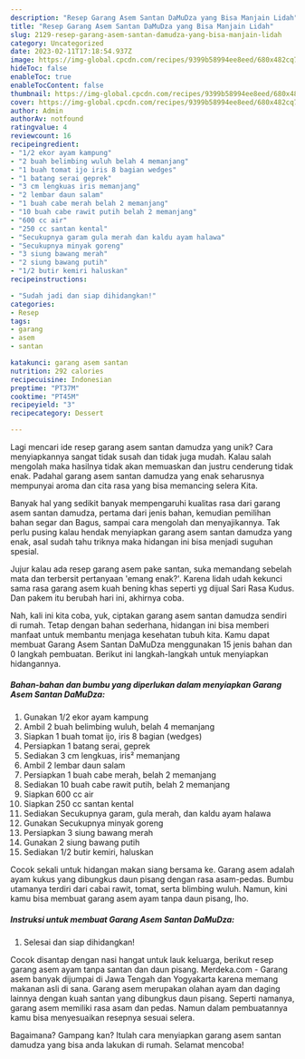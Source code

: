 ```yaml
---
description: "Resep Garang Asem Santan DaMuDza yang Bisa Manjain Lidah"
title: "Resep Garang Asem Santan DaMuDza yang Bisa Manjain Lidah"
slug: 2129-resep-garang-asem-santan-damudza-yang-bisa-manjain-lidah
category: Uncategorized
date: 2023-02-11T17:18:54.937Z
image: https://img-global.cpcdn.com/recipes/9399b58994ee8eed/680x482cq70/garang-asem-santan-damudza-foto-resep-utama.jpg
hideToc: false
enableToc: true
enableTocContent: false
thumbnail: https://img-global.cpcdn.com/recipes/9399b58994ee8eed/680x482cq70/garang-asem-santan-damudza-foto-resep-utama.jpg
cover: https://img-global.cpcdn.com/recipes/9399b58994ee8eed/680x482cq70/garang-asem-santan-damudza-foto-resep-utama.jpg
author: Admin
authorAv: notfound
ratingvalue: 4
reviewcount: 16
recipeingredient:
- "1/2 ekor ayam kampung"
- "2 buah belimbing wuluh belah 4 memanjang"
- "1 buah tomat ijo iris 8 bagian wedges"
- "1 batang serai geprek"
- "3 cm lengkuas iris memanjang"
- "2 lembar daun salam"
- "1 buah cabe merah belah 2 memanjang"
- "10 buah cabe rawit putih belah 2 memanjang"
- "600 cc air"
- "250 cc santan kental"
- "Secukupnya garam gula merah dan kaldu ayam halawa"
- "Secukupnya minyak goreng"
- "3 siung bawang merah"
- "2 siung bawang putih"
- "1/2 butir kemiri haluskan"
recipeinstructions:

- "Sudah jadi dan siap dihidangkan!"
categories:
- Resep
tags:
- garang
- asem
- santan

katakunci: garang asem santan 
nutrition: 292 calories
recipecuisine: Indonesian
preptime: "PT37M"
cooktime: "PT45M"
recipeyield: "3"
recipecategory: Dessert

---
```





Lagi mencari ide resep garang asem santan damudza yang unik? Cara menyiapkannya sangat tidak susah dan tidak juga mudah. Kalau salah mengolah maka hasilnya tidak akan memuaskan dan justru cenderung tidak enak. Padahal garang asem santan damudza yang enak seharusnya mempunyai aroma dan cita rasa yang bisa memancing selera Kita.





Banyak hal yang sedikit banyak mempengaruhi kualitas rasa dari garang asem santan damudza, pertama dari jenis bahan, kemudian pemilihan bahan segar dan Bagus, sampai cara mengolah dan menyajikannya. Tak perlu pusing kalau hendak menyiapkan garang asem santan damudza yang enak,      asal sudah tahu triknya maka hidangan ini bisa menjadi suguhan spesial.














Jujur kalau ada resep garang asem pake santan, suka memandang sebelah mata dan terbersit pertanyaan &#39;emang enak?&#39;. Karena lidah udah kekunci sama rasa garang asem kuah bening khas seperti yg dijual Sari Rasa Kudus. Dan pakem itu berubah hari ini, akhirnya coba.






Nah, kali ini kita coba, yuk, ciptakan garang asem santan damudza sendiri di rumah. Tetap dengan bahan sederhana, hidangan ini bisa memberi manfaat untuk membantu menjaga kesehatan tubuh kita. Kamu dapat membuat Garang Asem Santan DaMuDza menggunakan 15 jenis bahan dan 0 langkah pembuatan. Berikut ini langkah-langkah untuk menyiapkan hidangannya.

<!--inarticleads1-->

##### Bahan-bahan dan bumbu yang diperlukan dalam menyiapkan Garang Asem Santan DaMuDza:

1. Gunakan 1/2 ekor ayam kampung
1. Ambil 2 buah belimbing wuluh, belah 4 memanjang
1. Siapkan 1 buah tomat ijo, iris 8 bagian (wedges)
1. Persiapkan 1 batang serai, geprek
1. Sediakan 3 cm lengkuas, iris² memanjang
1. Ambil 2 lembar daun salam
1. Persiapkan 1 buah cabe merah, belah 2 memanjang
1. Sediakan 10 buah cabe rawit putih, belah 2 memanjang
1. Siapkan 600 cc air
1. Siapkan 250 cc santan kental
1. Sediakan Secukupnya garam, gula merah, dan kaldu ayam halawa
1. Gunakan Secukupnya minyak goreng
1. Persiapkan 3 siung bawang merah
1. Gunakan 2 siung bawang putih
1. Sediakan 1/2 butir kemiri, haluskan


Cocok sekali untuk hidangan makan siang bersama ke. Garang asem adalah ayam kukus yang dibungkus daun pisang dengan rasa asam-pedas. Bumbu utamanya terdiri dari cabai rawit, tomat, serta blimbing wuluh. Namun, kini kamu bisa membuat garang asem ayam tanpa daun pisang, lho. 

<!--inarticleads2-->

##### Instruksi untuk membuat Garang Asem Santan DaMuDza:


1. Selesai dan siap dihidangkan!

Cocok disantap dengan nasi hangat untuk lauk keluarga, berikut resep garang asem ayam tanpa santan dan daun pisang. Merdeka.com - Garang asem banyak dijumpai di Jawa Tengah dan Yogyakarta karena memang makanan asli di sana. Garang asem merupakan olahan ayam dan daging lainnya dengan kuah santan yang dibungkus daun pisang. Seperti namanya, garang asem memiliki rasa asam dan pedas. Namun dalam pembuatannya kamu bisa menyesuaikan resepnya sesuai selera. 

Bagaimana? Gampang kan? Itulah cara menyiapkan garang asem santan damudza yang bisa anda lakukan di rumah. Selamat mencoba!
